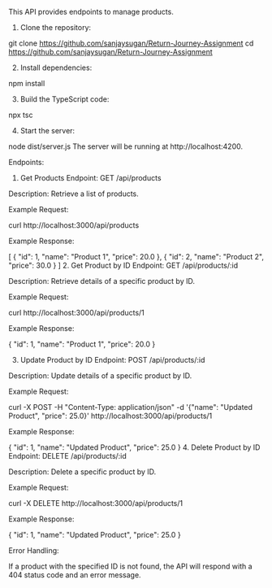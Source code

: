 
This API provides endpoints to manage products.

1. Clone the repository:

git clone <https://github.com/sanjaysugan/Return-Journey-Assignment>
cd <https://github.com/sanjaysugan/Return-Journey-Assignment>

2. Install dependencies:

npm install

3. Build the TypeScript code:

npx tsc

4. Start the server:

node dist/server.js
The server will be running at http://localhost:4200.

Endpoints:

1. Get Products
Endpoint: GET /api/products

Description: Retrieve a list of products.

Example Request:

curl http://localhost:3000/api/products

Example Response:

[
  { "id": 1, "name": "Product 1", "price": 20.0 },
  { "id": 2, "name": "Product 2", "price": 30.0 }
]
2. Get Product by ID
Endpoint: GET /api/products/:id

Description: Retrieve details of a specific product by ID.

Example Request:

curl http://localhost:3000/api/products/1

Example Response:

{ "id": 1, "name": "Product 1", "price": 20.0 }

3. Update Product by ID
Endpoint: POST /api/products/:id

Description: Update details of a specific product by ID.

Example Request:

curl -X POST -H "Content-Type: application/json" -d '{"name": "Updated Product", "price": 25.0}' http://localhost:3000/api/products/1

Example Response:

{ "id": 1, "name": "Updated Product", "price": 25.0 }
4. Delete Product by ID
Endpoint: DELETE /api/products/:id

Description: Delete a specific product by ID.

Example Request:

curl -X DELETE http://localhost:3000/api/products/1

Example Response:

{ "id": 1, "name": "Updated Product", "price": 25.0 }

Error Handling:

If a product with the specified ID is not found, the API will respond with a 404 status code and an error message.
